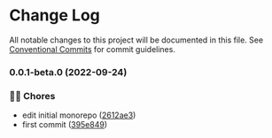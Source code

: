 # Change Log

All notable changes to this project will be documented in this file.
See [Conventional Commits](https://conventionalcommits.org) for commit guidelines.

### 0.0.1-beta.0 (2022-09-24)

### 👨‍💻 Chores

- edit initial monorepo ([2612ae3](https://github.com/tresdoce/tresdoce-toolkit/commit/2612ae376d2024128e06ec24a75d29d70e88b178))
- first commit ([395e849](https://github.com/tresdoce/tresdoce-toolkit/commit/395e84926a736df674b15e38ad65af870b0807db))
